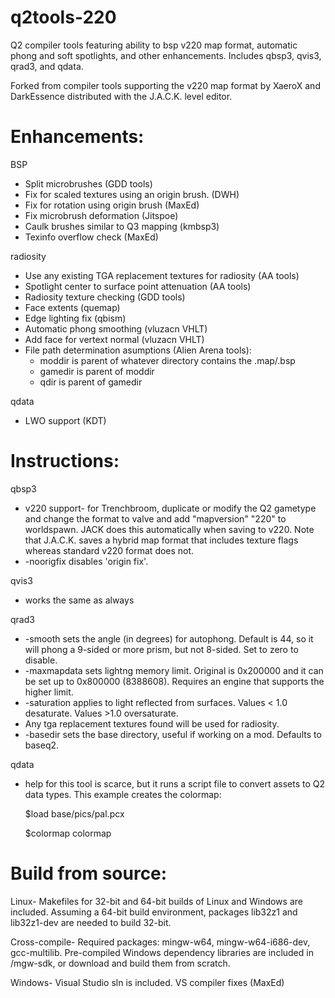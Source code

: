 # q2tools-220
Q2 compiler tools featuring ability to bsp v220 map format, automatic phong and soft spotlights, and other enhancements.
Includes qbsp3, qvis3, qrad3, and qdata.

Forked from compiler tools supporting the v220 map format by XaeroX and DarkEssence distributed with the J.A.C.K. level editor.


# Enhancements:

BSP
*   Split microbrushes (GDD tools)
*	Fix for scaled textures using an origin brush. (DWH)
*   Fix for rotation using origin brush (MaxEd)
*   Fix microbrush deformation (Jitspoe)
*   Caulk brushes similar to Q3 mapping (kmbsp3)	
*   Texinfo overflow check (MaxEd)
		
		
radiosity
*   Use any existing TGA replacement textures for radiosity (AA tools)
*   Spotlight center to surface point attenuation (AA tools)
*   Radiosity texture checking (GDD tools)
*   Face extents (quemap)
*   Edge lighting fix (qbism)	
*   Automatic phong smoothing (vluzacn VHLT)
*   Add face for vertext normal (vluzacn VHLT)
*	File path determination asumptions (Alien Arena tools):
    *   moddir is parent of whatever directory contains the .map/.bsp
    *   gamedir is parent of moddir
    *   qdir is parent of gamedir	
	
qdata
*	LWO support (KDT)


# Instructions:

qbsp3
*   v220 support- for Trenchbroom, duplicate or modify the Q2 gametype and change the format to valve and add "mapversion" "220" to worldspawn.  JACK does this automatically when saving to v220.  Note that J.A.C.K. saves a hybrid map format that includes texture flags whereas standard v220 format does not. 
*   -noorigfix disables 'origin fix'.  


qvis3
*   works the same as always


qrad3
*   -smooth sets the angle (in degrees) for autophong.  Default is 44, so it will phong a 9-sided or more prism, but not 8-sided.  Set to zero to disable.
*   -maxmapdata sets lightng memory limit.  Original is 0x200000 and it can be set up to 0x800000 (8388608).  Requires an engine that supports the higher limit.
*	-saturation applies to light reflected from surfaces.  Values < 1.0 desaturate.  Values >1.0 oversaturate.  
*   Any tga replacement textures found will be used for radiosity.
*   -basedir sets the base directory, useful if working on a mod.  Defaults to baseq2.  


qdata
*   help for this tool is scarce, but it runs a script file to convert assets to Q2 data types.  This example creates the colormap:
    
    $load base/pics/pal.pcx
	
	$colormap colormap 


# Build from source:
Linux-  Makefiles for 32-bit and 64-bit builds of Linux and Windows are included. Assuming a 64-bit build environment, packages lib32z1 and lib32z1-dev are needed to build 32-bit.

Cross-compile- Required packages: mingw-w64, mingw-w64-i686-dev, gcc-multilib.  Pre-compiled Windows dependency libraries are included in /mgw-sdk, or download and build them from scratch.

Windows- Visual Studio sln is included. VS compiler fixes (MaxEd)



